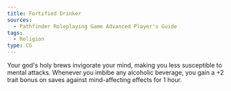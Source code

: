 ```yaml
---
title: Fortified Drinker
sources:
  - Pathfinder Roleplaying Game Advanced Player's Guide
tags:
  - Religion
type: CG
---
```


Your god's holy brews invigorate your mind, making you less susceptible to mental attacks. Whenever you imbibe any alcoholic beverage, you gain a +2 trait bonus on saves against mind-affecting effects for 1 hour.

